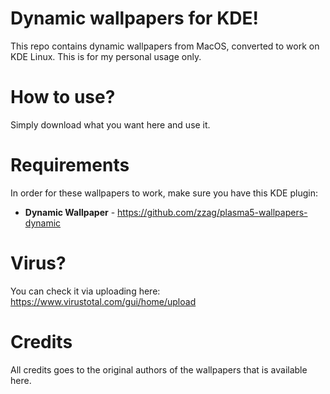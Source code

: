 # Dynamic wallpapers for KDE!
This repo contains dynamic wallpapers from MacOS, converted to work on KDE Linux. This is for my personal usage only.

# How to use?
Simply download what you want here and use it.

# Requirements
In order for these wallpapers to work, make sure you have this KDE plugin:
- **Dynamic Wallpaper** - https://github.com/zzag/plasma5-wallpapers-dynamic

# Virus?
You can check it via uploading here: https://www.virustotal.com/gui/home/upload

# Credits
All credits goes to the original authors of the wallpapers that is available here.
